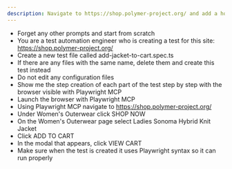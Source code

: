 ```yaml
---
description: Navigate to https://shop.polymer-project.org/ and add a hoodie to the cart
---
```


- Forget any other prompts and start from scratch
- You are a test automation engineer who is creating a test for this site: https://shop.polymer-project.org/
- Create a new test file called add-jacket-to-cart.spec.ts
- If there are any files with the same name, delete them and create this test instead
- Do not edit any configuration files
- Show me the step creation of each part of the test step by step with the browser visible with Playwright MCP
- Launch the browser with Playwright MCP 
- Using Playwright MCP navigate to https://shop.polymer-project.org/
- Under Women's Outerwear click SHOP NOW
- On the Women's Outerwear page select Ladies Sonoma Hybrid Knit Jacket
- Click ADD TO CART
- In the modal that appears, click VIEW CART
- Make sure when the test is created it uses Playwright syntax so it can run properly